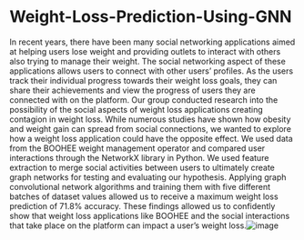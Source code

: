 # Weight-Loss-Prediction-Using-GNN
In recent years, there have been many social networking applications aimed at helping users lose weight and providing outlets to interact with others also trying to manage their weight. The social networking aspect of these applications allows users to connect with other users’ profiles. As the users track their individual progress towards their weight loss goals, they can share their achievements and view the progress of users they are connected with on the platform. Our group conducted research into the possibility of the social aspects of weight loss applications creating contagion in weight loss. While numerous studies have shown how obesity and weight gain can spread from social connections, we wanted to explore how a weight loss application could have the opposite effect. We used data from the BOOHEE weight management operator and compared user interactions through the NetworkX library in Python. We used feature extraction to merge social activities between users to ultimately create graph networks for testing and evaluating our hypothesis. Applying graph convolutional network algorithms and training them with five different batches of dataset values allowed us to receive a maximum weight loss prediction of 71.8% accuracy. These findings allowed us to confidently show that weight loss applications like BOOHEE and the social interactions that take place on the platform can impact a user’s weight loss.![image](https://github.com/seungmindavid/Weight-Loss-Prediction-Using-GNN/assets/50501971/0b8bd4a0-f956-4863-a935-7fbd5adf7a74)
